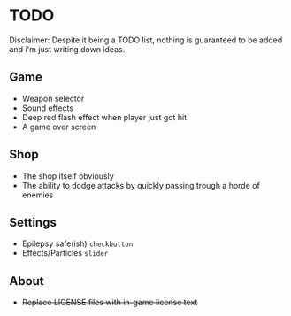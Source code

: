 # TODO

Disclaimer: Despite it being a TODO list, nothing is guaranteed to be added and i'm just writing down ideas.

## Game
- Weapon selector
- Sound effects
- Deep red flash effect when player just got hit
- A game over screen

## Shop
- The shop itself obviously
- The ability to dodge attacks by quickly passing trough a horde of enemies

## Settings
- Epilepsy safe(ish) `checkbutton`
- Effects/Particles `slider`

## About
- ~~Replace LICENSE files with in-game license text~~
